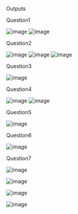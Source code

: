 Outputs

Question1

![image](https://github.com/user-attachments/assets/dee54773-09e3-4ec9-8ac9-8af2a12f5ab7)
![image](https://github.com/user-attachments/assets/d2fbdafa-fe5a-4903-99bb-cd00026c56eb)



Question2

![image](https://github.com/user-attachments/assets/af0fd959-214d-4e55-8a09-9f2429fb6ff2)
![image](https://github.com/user-attachments/assets/4f522dfd-6b29-43eb-9d26-f064f3fab3eb)
![image](https://github.com/user-attachments/assets/fbb936bb-877f-4929-a9d3-dee308444a4b)



Question3

![image](https://github.com/user-attachments/assets/00cc8faf-3777-48ab-96ed-19f5231ccc03)



Question4

![image](https://github.com/user-attachments/assets/0bcae917-7008-4cf0-92ca-fd6bd7f6ead1)
![image](https://github.com/user-attachments/assets/b35def42-944a-4567-8fed-dbcefead2a59)



Question5

![image](https://github.com/user-attachments/assets/c3f7362c-9d3b-4f22-b48f-3b9caf675aa6)



Question6

![image](https://github.com/user-attachments/assets/c19cd6e4-0250-46a1-9158-65126bff23e2)



Question7

![image](https://github.com/user-attachments/assets/cc550e5a-52fb-4df3-8427-a860b1d597e3)

![image](https://github.com/user-attachments/assets/e6481ca1-16e4-4827-957d-215b064936cd)


![image](https://github.com/user-attachments/assets/28a4d023-36bf-44ec-bd8d-8e01ae8da85c)

![image](https://github.com/user-attachments/assets/4728d025-29ae-4003-9e89-b9b32a892d1b)


